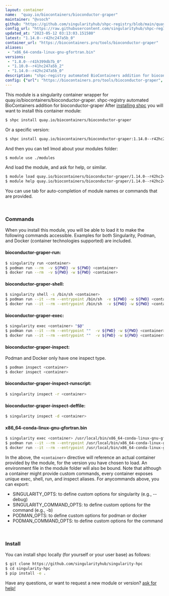```yaml
---
layout: container
name:  "quay.io/biocontainers/bioconductor-graper"
maintainer: "@vsoch"
github: "https://github.com/singularityhub/shpc-registry/blob/main/quay.io/biocontainers/bioconductor-graper/container.yaml"
config_url: "https://raw.githubusercontent.com/singularityhub/shpc-registry/main/quay.io/biocontainers/bioconductor-graper/container.yaml"
updated_at: "2023-05-12 03:13:03.151580"
latest: "1.14.0--r42hc247a5b_0"
container_url: "https://biocontainers.pro/tools/bioconductor-graper"
aliases:
 - "x86_64-conda-linux-gnu-gfortran.bin"
versions:
 - "1.8.0--r41h399db7b_0"
 - "1.10.0--r41hc247a5b_2"
 - "1.14.0--r42hc247a5b_0"
description: "shpc-registry automated BioContainers addition for bioconductor-graper"
config: {"url": "https://biocontainers.pro/tools/bioconductor-graper", "maintainer": "@vsoch", "description": "shpc-registry automated BioContainers addition for bioconductor-graper", "latest": {"1.14.0--r42hc247a5b_0": "sha256:f2669970d62caf530bc2542e963cd6d0bbfd02d383cec95bcf7dbe014a3f79e7"}, "tags": {"1.8.0--r41h399db7b_0": "sha256:9129dad9604cb638c68329dd5e1b938970375678548910a62e2e42006d5f2823", "1.10.0--r41hc247a5b_2": "sha256:252e9059b19175b8ca5971766cd0396f2ffb6c1337310a840ad1d9297a769167", "1.14.0--r42hc247a5b_0": "sha256:f2669970d62caf530bc2542e963cd6d0bbfd02d383cec95bcf7dbe014a3f79e7"}, "docker": "quay.io/biocontainers/bioconductor-graper", "aliases": {"x86_64-conda-linux-gnu-gfortran.bin": "/usr/local/bin/x86_64-conda-linux-gnu-gfortran.bin"}}
---
```


This module is a singularity container wrapper for quay.io/biocontainers/bioconductor-graper.
shpc-registry automated BioContainers addition for bioconductor-graper
After [installing shpc](#install) you will want to install this container module:


```bash
$ shpc install quay.io/biocontainers/bioconductor-graper
```

Or a specific version:

```bash
$ shpc install quay.io/biocontainers/bioconductor-graper:1.14.0--r42hc247a5b_0
```

And then you can tell lmod about your modules folder:

```bash
$ module use ./modules
```

And load the module, and ask for help, or similar.

```bash
$ module load quay.io/biocontainers/bioconductor-graper/1.14.0--r42hc247a5b_0
$ module help quay.io/biocontainers/bioconductor-graper/1.14.0--r42hc247a5b_0
```

You can use tab for auto-completion of module names or commands that are provided.

<br>

### Commands

When you install this module, you will be able to load it to make the following commands accessible.
Examples for both Singularity, Podman, and Docker (container technologies supported) are included.

#### bioconductor-graper-run:

```bash
$ singularity run <container>
$ podman run --rm  -v ${PWD} -w ${PWD} <container>
$ docker run --rm  -v ${PWD} -w ${PWD} <container>
```

#### bioconductor-graper-shell:

```bash
$ singularity shell -s /bin/sh <container>
$ podman run --it --rm --entrypoint /bin/sh  -v ${PWD} -w ${PWD} <container>
$ docker run --it --rm --entrypoint /bin/sh  -v ${PWD} -w ${PWD} <container>
```

#### bioconductor-graper-exec:

```bash
$ singularity exec <container> "$@"
$ podman run --it --rm --entrypoint ""  -v ${PWD} -w ${PWD} <container> "$@"
$ docker run --it --rm --entrypoint ""  -v ${PWD} -w ${PWD} <container> "$@"
```

#### bioconductor-graper-inspect:

Podman and Docker only have one inspect type.

```bash
$ podman inspect <container>
$ docker inspect <container>
```

#### bioconductor-graper-inspect-runscript:

```bash
$ singularity inspect -r <container>
```

#### bioconductor-graper-inspect-deffile:

```bash
$ singularity inspect -d <container>
```


#### x86_64-conda-linux-gnu-gfortran.bin

```bash
$ singularity exec <container> /usr/local/bin/x86_64-conda-linux-gnu-gfortran.bin
$ podman run --it --rm --entrypoint /usr/local/bin/x86_64-conda-linux-gnu-gfortran.bin   -v ${PWD} -w ${PWD} <container> -c " $@"
$ docker run --it --rm --entrypoint /usr/local/bin/x86_64-conda-linux-gnu-gfortran.bin   -v ${PWD} -w ${PWD} <container> -c " $@"
```



In the above, the `<container>` directive will reference an actual container provided
by the module, for the version you have chosen to load. An environment file in the
module folder will also be bound. Note that although a container
might provide custom commands, every container exposes unique exec, shell, run, and
inspect aliases. For anycommands above, you can export:

 - SINGULARITY_OPTS: to define custom options for singularity (e.g., --debug)
 - SINGULARITY_COMMAND_OPTS: to define custom options for the command (e.g., -b)
 - PODMAN_OPTS: to define custom options for podman or docker
 - PODMAN_COMMAND_OPTS: to define custom options for the command

<br>

### Install

You can install shpc locally (for yourself or your user base) as follows:

```bash
$ git clone https://github.com/singularityhub/singularity-hpc
$ cd singularity-hpc
$ pip install -e .
```

Have any questions, or want to request a new module or version? [ask for help!](https://github.com/singularityhub/singularity-hpc/issues)